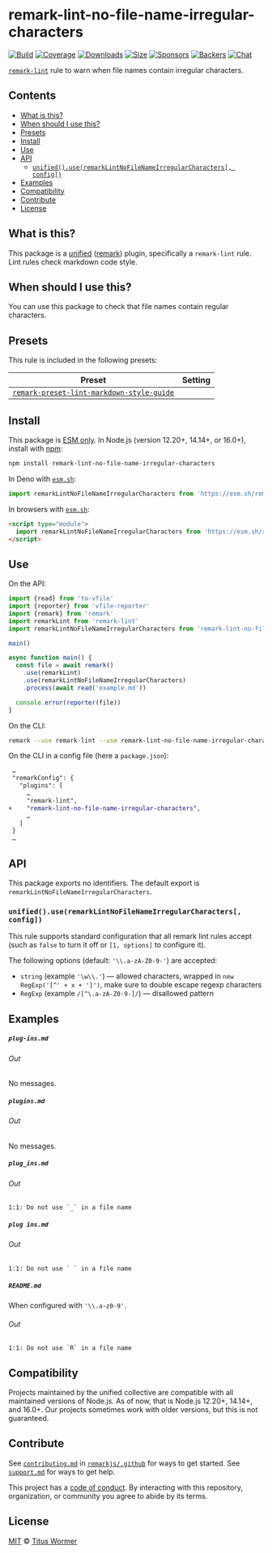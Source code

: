 <!--This file is generated-->

# remark-lint-no-file-name-irregular-characters

[![Build][build-badge]][build]
[![Coverage][coverage-badge]][coverage]
[![Downloads][downloads-badge]][downloads]
[![Size][size-badge]][size]
[![Sponsors][sponsors-badge]][collective]
[![Backers][backers-badge]][collective]
[![Chat][chat-badge]][chat]

[`remark-lint`][mono] rule to warn when file names contain irregular characters.

## Contents

* [What is this?](#what-is-this)
* [When should I use this?](#when-should-i-use-this)
* [Presets](#presets)
* [Install](#install)
* [Use](#use)
* [API](#api)
  * [`unified().use(remarkLintNoFileNameIrregularCharacters[, config])`](#unifieduseremarklintnofilenameirregularcharacters-config)
* [Examples](#examples)
* [Compatibility](#compatibility)
* [Contribute](#contribute)
* [License](#license)

## What is this?

This package is a [unified][] ([remark][]) plugin, specifically a `remark-lint`
rule.
Lint rules check markdown code style.

## When should I use this?

You can use this package to check that file names contain regular characters.

## Presets

This rule is included in the following presets:

| Preset | Setting |
| - | - |
| [`remark-preset-lint-markdown-style-guide`](https://github.com/remarkjs/remark-lint/tree/main/packages/remark-preset-lint-markdown-style-guide) | |

## Install

This package is [ESM only][esm].
In Node.js (version 12.20+, 14.14+, or 16.0+), install with [npm][]:

```sh
npm install remark-lint-no-file-name-irregular-characters
```

In Deno with [`esm.sh`][esmsh]:

```js
import remarkLintNoFileNameIrregularCharacters from 'https://esm.sh/remark-lint-no-file-name-irregular-characters@2'
```

In browsers with [`esm.sh`][esmsh]:

```html
<script type="module">
  import remarkLintNoFileNameIrregularCharacters from 'https://esm.sh/remark-lint-no-file-name-irregular-characters@2?bundle'
</script>
```

## Use

On the API:

```js
import {read} from 'to-vfile'
import {reporter} from 'vfile-reporter'
import {remark} from 'remark'
import remarkLint from 'remark-lint'
import remarkLintNoFileNameIrregularCharacters from 'remark-lint-no-file-name-irregular-characters'

main()

async function main() {
  const file = await remark()
    .use(remarkLint)
    .use(remarkLintNoFileNameIrregularCharacters)
    .process(await read('example.md'))

  console.error(reporter(file))
}
```

On the CLI:

```sh
remark --use remark-lint --use remark-lint-no-file-name-irregular-characters example.md
```

On the CLI in a config file (here a `package.json`):

```diff
 …
 "remarkConfig": {
   "plugins": [
     …
     "remark-lint",
+    "remark-lint-no-file-name-irregular-characters",
     …
   ]
 }
 …
```

## API

This package exports no identifiers.
The default export is `remarkLintNoFileNameIrregularCharacters`.

### `unified().use(remarkLintNoFileNameIrregularCharacters[, config])`

This rule supports standard configuration that all remark lint rules accept
(such as `false` to turn it off or `[1, options]` to configure it).

The following options (default: `'\\.a-zA-Z0-9-'`) are accepted:

* `string` (example `'\w\\.'`)
  — allowed characters, wrapped in `new RegExp('[^' + x + ']')`, make sure
  to double escape regexp characters
* `RegExp` (example `/[^\.a-zA-Z0-9-]/`)
  — disallowed pattern

## Examples

##### `plug-ins.md`

###### Out

No messages.

##### `plugins.md`

###### Out

No messages.

##### `plug_ins.md`

###### Out

```text
1:1: Do not use `_` in a file name
```

##### `plug ins.md`

###### Out

```text
1:1: Do not use ` ` in a file name
```

##### `README.md`

When configured with `'\\.a-z0-9'`.

###### Out

```text
1:1: Do not use `R` in a file name
```

## Compatibility

Projects maintained by the unified collective are compatible with all maintained
versions of Node.js.
As of now, that is Node.js 12.20+, 14.14+, and 16.0+.
Our projects sometimes work with older versions, but this is not guaranteed.

## Contribute

See [`contributing.md`][contributing] in [`remarkjs/.github`][health] for ways
to get started.
See [`support.md`][support] for ways to get help.

This project has a [code of conduct][coc].
By interacting with this repository, organization, or community you agree to
abide by its terms.

## License

[MIT][license] © [Titus Wormer][author]

[build-badge]: https://github.com/remarkjs/remark-lint/workflows/main/badge.svg

[build]: https://github.com/remarkjs/remark-lint/actions

[coverage-badge]: https://img.shields.io/codecov/c/github/remarkjs/remark-lint.svg

[coverage]: https://codecov.io/github/remarkjs/remark-lint

[downloads-badge]: https://img.shields.io/npm/dm/remark-lint-no-file-name-irregular-characters.svg

[downloads]: https://www.npmjs.com/package/remark-lint-no-file-name-irregular-characters

[size-badge]: https://img.shields.io/bundlephobia/minzip/remark-lint-no-file-name-irregular-characters.svg

[size]: https://bundlephobia.com/result?p=remark-lint-no-file-name-irregular-characters

[sponsors-badge]: https://opencollective.com/unified/sponsors/badge.svg

[backers-badge]: https://opencollective.com/unified/backers/badge.svg

[collective]: https://opencollective.com/unified

[chat-badge]: https://img.shields.io/badge/chat-discussions-success.svg

[chat]: https://github.com/remarkjs/remark/discussions

[unified]: https://github.com/unifiedjs/unified

[remark]: https://github.com/remarkjs/remark

[mono]: https://github.com/remarkjs/remark-lint

[esm]: https://gist.github.com/sindresorhus/a39789f98801d908bbc7ff3ecc99d99c

[esmsh]: https://esm.sh

[npm]: https://docs.npmjs.com/cli/install

[health]: https://github.com/remarkjs/.github

[contributing]: https://github.com/remarkjs/.github/blob/main/contributing.md

[support]: https://github.com/remarkjs/.github/blob/main/support.md

[coc]: https://github.com/remarkjs/.github/blob/main/code-of-conduct.md

[license]: https://github.com/remarkjs/remark-lint/blob/main/license

[author]: https://wooorm.com
